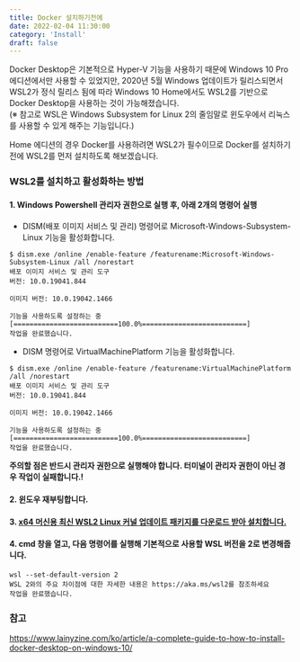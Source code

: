 ```yaml
---
title: Docker 설치하기전에
date: 2022-02-04 11:30:00
category: 'Install'
draft: false
---
```

Docker Desktop은 기본적으로 Hyper-V 기능을 사용하기 때문에 Windows 10 Pro 에디션에서만 사용할 수 있었지만, 
2020년 5월 Windows 업데이트가 릴리스되면서 WSL2가 정식 릴리스 됨에 따라 Windows 10 Home에서도 WSL2를 기반으로 Docker Desktop을 사용하는 것이 가능해졌습니다.</br>
(※ 참고로 WSL은 Windows Subsystem for Linux 2의 줄임말로 윈도우에서 리눅스를 사용할 수 있게 해주는 기능입니다.)</br>

Home 에디션의 경우 Docker를 사용하려면 WSL2가 필수이므로 Docker를 설치하기 전에 WSL2를 먼저 설치하도록 해보겠습니다.
### WSL2를 설치하고 활성화하는 방법
#### 1. Windows Powershell 관리자 권한으로 실행 후, 아래 2개의 명령어 실행
- DISM(배포 이미지 서비스 및 관리) 명령어로 Microsoft-Windows-Subsystem-Linux 기능을 활성화합니다.</br>

```
$ dism.exe /online /enable-feature /featurename:Microsoft-Windows-Subsystem-Linux /all /norestart
배포 이미지 서비스 및 관리 도구
버전: 10.0.19041.844

이미지 버전: 10.0.19042.1466

기능을 사용하도록 설정하는 중
[==========================100.0%==========================]
작업을 완료했습니다.
```

- DISM 명령어로 VirtualMachinePlatform 기능을 활성화합니다.</br>

```
$ dism.exe /online /enable-feature /featurename:VirtualMachinePlatform /all /norestart
배포 이미지 서비스 및 관리 도구
버전: 10.0.19041.844

이미지 버전: 10.0.19042.1466

기능을 사용하도록 설정하는 중
[==========================100.0%==========================]
작업을 완료했습니다.
```

__주의할 점은 반드시 관리자 권한으로 실행해야 합니다. 터미널이 관리자 권한이 아닌 경우 작업이 실패합니다.!__

#### 2. 윈도우 재부팅합니다.

#### 3. [x64 머신용 최신 WSL2 Linux 커널 업데이트 패키지를 다운로드 받아 설치합니다.](https://wslstorestorage.blob.core.windows.net/wslblob/wsl_update_x64.msi)

#### 4. cmd 창을 열고, 다음 명령어를 실행해 기본적으로 사용할 WSL 버전을 2로 변경해줍니다.
```
wsl --set-default-version 2
WSL 2와의 주요 차이점에 대한 자세한 내용은 https://aka.ms/wsl2를 참조하세요
작업을 완료했습니다.
```

### 참고
https://www.lainyzine.com/ko/article/a-complete-guide-to-how-to-install-docker-desktop-on-windows-10/
